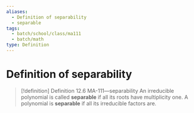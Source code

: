 ```yaml
---
aliases:
  - Definition of separability
  - separable
tags:
  - batch/school/class/ma111
  - batch/math
type: Definition
---
```

# Definition of separability

> [!definition] Definition 12.6 MA-111—separability
> An irreducible polynomial is called **separable** if all its roots have multiplicity one. A polynomial is **separable** if all its irreducible factors are.
